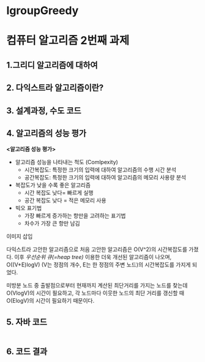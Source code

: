 # IgroupGreedy
# 컴퓨터 알고리즘 2번째 과제

## 1.그리디 알고리즘에 대하여

## 2. 다익스트라 알고리즘이란?

## 3. 설계과정, 수도 코드

## 4. 알고리즘의 성능 평가

__<알고리즘 성능 평가>__

+ 알고리즘 성능을 나타내는 척도 (Comlpexity)	
   + 시간복잡도: 특정한 크기의 입력에 대하여 알고리즘의 수행 시간 분석
   + 공간복잡도: 특정한 크기의 입력에 대하여 알고리즘의 메모리 사용량 분석
+ 복잡도가 낮을 수록 좋은 알고리즘
  + 시간 복잡도 낮다= 빠르게 실행
  + 공간 복잡도 낮다 = 적은 메모리 사용
+ 빅오 표기법
  + 가장 빠르게 증가하는 항만을 고려하는 표기법
  + 차수가 가장 큰 항만 남김

이미지 삽입

다익스트라 고안한 알고리즘으로 처음 고안한 알고리즘은 O(V^2)의 시간복잡도를 가졌다. 이후 *우선순위 큐(=heap tree)* 이용한 더욱 개선된 알고리즘이 나오며, O((V+E)logV) (V는 정점의 개수, E는 한 정점의 주변 노드)의 시간복잡도를 가지게 되었다. 

미방분 노드 중 출발점으로부터 현재까지 계산된 최단거리를 가지는 노드를 찾는데 O(VlogV)의 시간이 필요하고, 각 노드마다 이웃한 노드의 최단 거리를 갱신할 때 O(ElogV)의 시간이 필요하기 때문이다.



## 5. 자바 코드
``` java


```

## 6. 코드 결과
